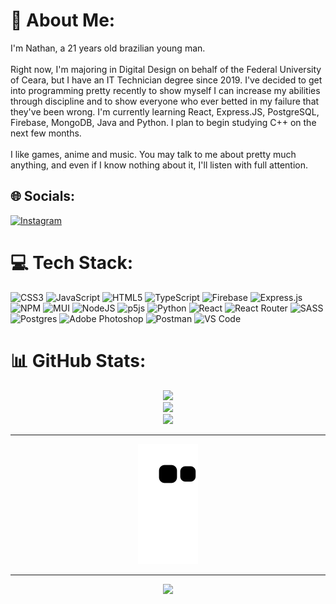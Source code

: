 # 💪 About Me:
I'm Nathan, a 21 years old brazilian young man.<br><br>Right now, I'm majoring in Digital Design on behalf of the Federal University of Ceara, but I have an IT Technician degree since 2019. I've decided to get into programming pretty recently to show myself I can increase my abilities through discipline and to show everyone who ever betted in my failure that they've been wrong. I'm currently learning React, Express.JS, PostgreSQL, Firebase, MongoDB, Java and Python. I plan to begin studying C++ on the next few months.<br><br>I like games, anime and music. You may talk to me about pretty much anything, and even if I know nothing about it, I'll listen with full attention.


## 🌐 Socials:
[![Instagram](https://img.shields.io/badge/Instagram-%23E4405F.svg?logo=Instagram&logoColor=white)](https://instagram.com/ntn_snt) 

# 💻 Tech Stack:
![CSS3](https://img.shields.io/badge/css3-%231572B6.svg?style=for-the-badge&logo=css3&logoColor=white) ![JavaScript](https://img.shields.io/badge/javascript-%23323330.svg?style=for-the-badge&logo=javascript&logoColor=%23F7DF1E) ![HTML5](https://img.shields.io/badge/html5-%23E34F26.svg?style=for-the-badge&logo=html5&logoColor=white) ![TypeScript](https://img.shields.io/badge/typescript-%23007ACC.svg?style=for-the-badge&logo=typescript&logoColor=white) ![Firebase](https://img.shields.io/badge/firebase-%23039BE5.svg?style=for-the-badge&logo=firebase) ![Express.js](https://img.shields.io/badge/express.js-%23404d59.svg?style=for-the-badge&logo=express&logoColor=%2361DAFB) ![NPM](https://img.shields.io/badge/NPM-%23000000.svg?style=for-the-badge&logo=npm&logoColor=white) ![MUI](https://img.shields.io/badge/MUI-%230081CB.svg?style=for-the-badge&logo=material-ui&logoColor=white) ![NodeJS](https://img.shields.io/badge/node.js-6DA55F?style=for-the-badge&logo=node.js&logoColor=white) ![p5js](https://img.shields.io/badge/p5.js-ED225D?style=for-the-badge&logo=p5.js&logoColor=FFFFFF) ![Python](https://img.shields.io/badge/python-3670A0?style=for-the-badge&logo=python&logoColor=ffdd54) ![React](https://img.shields.io/badge/react-%2320232a.svg?style=for-the-badge&logo=react&logoColor=%2361DAFB) ![React Router](https://img.shields.io/badge/React_Router-CA4245?style=for-the-badge&logo=react-router&logoColor=white) ![SASS](https://img.shields.io/badge/SASS-hotpink.svg?style=for-the-badge&logo=SASS&logoColor=white) ![Postgres](https://img.shields.io/badge/postgres-%23316192.svg?style=for-the-badge&logo=postgresql&logoColor=white) ![Adobe Photoshop](https://img.shields.io/badge/adobephotoshop-%2331A8FF.svg?style=for-the-badge&logo=adobephotoshop&logoColor=white) ![Postman](https://img.shields.io/badge/Postman-FF6C37?style=for-the-badge&logo=postman&logoColor=white) ![VS Code](https://img.shields.io/badge/VSCode-0078D4?style=for-the-badge&logo=visual%20studio%20code&logoColor=white)

# 📊 GitHub Stats:
<div width="100%" align="center">

![](https://github-readme-stats.vercel.app/api?username=ntn-ss&theme=radical&hide_border=false&include_all_commits=false&count_private=false)<br/>
![](https://github-readme-streak-stats.herokuapp.com/?user=ntn-ss&theme=radical&hide_border=false)<br/>
![](https://github-readme-stats.vercel.app/api/top-langs/?username=ntn-ss&theme=radical&hide_border=false&include_all_commits=false&count_private=false&layout=compact)

---

![Snake animation](https://github.com/ntn-ss/ntn-ss/blob/output/github-contribution-grid-snake.svg)


---
[![](https://visitcount.itsvg.in/api?id=ntn-ss&icon=0&color=8)](https://visitcount.itsvg.in)
</div>


<!-- Proudly created with GPRM ( https://gprm.itsvg.in ) -->

